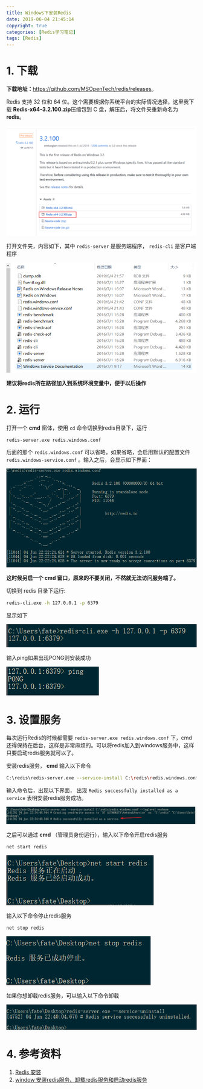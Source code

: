 ```yaml
---
title: Windows下安装Redis
date: 2019-06-04 21:45:14
copyright: true
categories: [Redis学习笔记]
tags: [Redis]
---
```


# 1. 下载

**下载地址：**<https://github.com/MSOpenTech/redis/releases>。

Redis 支持 32 位和 64 位。这个需要根据你系统平台的实际情况选择，这里我下载 **Redis-x64-3.2.100.zip**压缩包到 C 盘，解压后，将文件夹重新命名为 **redis**。

![1559657324563](https://raw.githubusercontent.com/ShangguanHong/PictureBed/master/1559657324563.png)

打开文件夹，内容如下，其中 `redis-server` 是服务端程序， `redis-cli` 是客户端程序

![1559657409307](https://raw.githubusercontent.com/ShangguanHong/PictureBed/master/1559657409307.png)

**建议将redis所在路径加入到系统环境变量中，便于以后操作**

# 2. 运行

打开一个 **cmd** 窗体，使用 `cd` 命令切换到redis目录下，运行

```bash
redis-server.exe redis.windows.conf
```

后面的那个 `redis.windows.conf`  可以省略，如果省略，会启用默认的配置文件 `redis.windows-service.conf` 。输入之后，会显示如下界面：

![1559658168232](https://raw.githubusercontent.com/ShangguanHong/PictureBed/master/1559658168232.png)

**这时候另启一个 cmd 窗口，原来的不要关闭，不然就无法访问服务端了。**

切换到 redis 目录下运行:

```sh
redis-cli.exe -h 127.0.0.1 -p 6379
```

显示如下

![1559658340653](https://raw.githubusercontent.com/ShangguanHong/PictureBed/master/1559658340653.png)

输入ping如果出现PONG则安装成功

![1559658392718](https://raw.githubusercontent.com/ShangguanHong/PictureBed/master/1559658392718.png)

# 3. 设置服务

每次运行Redis的时候都需要 `redis-server.exe redis.windows.conf` 下，cmd还得保持在后台，这样是非常麻烦的。可以将redis加入到windows服务中，这样只要启动redis服务就可以了。

安装redis服务， **cmd** 输入以下命令

```bash
C:\redis\redis-server.exe --service-install C:\redis\redis.windows.conf --loglevel verbose  
```

输入命令后，出现以下界面， 出现 `Redis successfully installed as a service` 表明安装redis服务成功。

![1559658962556](https://raw.githubusercontent.com/ShangguanHong/PictureBed/master/1559658962556.png)

之后可以通过 **cmd** （管理员身份运行），输入以下命令开启redis服务

```bash
net start redis
```

![1559659104404](https://raw.githubusercontent.com/ShangguanHong/PictureBed/master/1559659104404.png)

输入以下命令停止redis服务

```bash
net stop redis
```

![1559659163242](https://raw.githubusercontent.com/ShangguanHong/PictureBed/master/1559659163242.png)

如果你想卸载redis服务，可以输入以下命令卸载

![1559659214015](https://raw.githubusercontent.com/ShangguanHong/PictureBed/master/1559659214015.png)



# 4. 参考资料

1. [Redis 安装](https://www.runoob.com/redis/redis-install.html)
2. [window 安装redis服务、卸载redis服务和启动redis服务](https://www.cnblogs.com/guzhanyu/p/8947940.html)